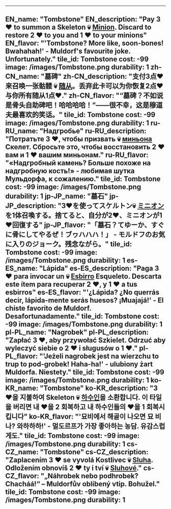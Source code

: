 ---

EN_name: "Tombstone"
EN_description: "Pay 3 ❤️ to summon a Skeleton 💀 <u>Minion</u>. Discard to restore 2 ❤️ to you and 1 ❤️ to your minions"
EN_flavor: "'Tombstone? More like, soon-bones! Bwahahah!' - Muldorf's favourite joke. Unfortunately."
tile_id: Tombstone
cost: -99
image: /images/Tombstone.png
durability: 1
zh-CN_name: "墓碑"
zh-CN_description: "支付3点❤️来召唤一张骷髅 💀 <u>随从</u>。丢弃此卡可以为你恢复2点❤️与你所有随从1点❤️."
zh-CN_flavor: "“墓碑？不如说是骨头自助碑吧！哈哈哈哈！”——很不幸，这是穆道夫最喜欢的笑话。"
tile_id: Tombstone
cost: -99
image: /images/Tombstone.png
durability: 1
ru-RU_name: "Надгробье"
ru-RU_description: "Потратьте 3 ❤️, чтобы призвать 💀 <u>миньона</u> Скелет. Сбросьте это, чтобы восстановить 2 ❤️ вам и 1 ❤️ вашим миньонам."
ru-RU_flavor: "«Надгробный камень? Больше похоже на надгробную кость!» - любимая шутка Мульдорфа, к сожалению."
tile_id: Tombstone
cost: -99
image: /images/Tombstone.png
durability: 1
jp-JP_name: "墓石"
jp-JP_description: "3❤️を使ってスケルトン💀 <u>ミニオン</u>を1体召喚する。捨てると、自分が2❤️、ミニオンが1❤️回復する"
jp-JP_flavor: "「墓石？てゆーか、すぐに骨にしてやるぜ！ブヮハハハ！」 - モルドフのお気に入りのジョーク。残念ながら。"
tile_id: Tombstone
cost: -99
image: /images/Tombstone.png
durability: 1
es-ES_name: "Lápida"
es-ES_description: "Paga 3 ❤️ para invocar un 💀 <u>Esbirro</u> Esqueleto. Descarta este ítem para recuperar 2 ❤️, y 1 ❤️ a tus esbirros"
es-ES_flavor: "'¿Lápida? ¿No querrás decir, lápida-mente serás huesos? ¡Muajajá!' - El chiste favorito de Muldorf. Desafortunadamente."
tile_id: Tombstone
cost: -99
image: /images/Tombstone.png
durability: 1
pl-PL_name: "Nagrobek"
pl-PL_description: "Zapłać 3 ❤️, aby przywołać Szkielet. Odrzuć aby wyleczyć siebie o 2 ❤️ i sługusów o 1 ❤️."
pl-PL_flavor: "'Jeżeli nagrobek jest na wierzchu to trup to pod-grobek! Haha-ha!' - ulubiony żart Muldorfa. Niestety."
tile_id: Tombstone
cost: -99
image: /images/Tombstone.png
durability: 1
ko-KR_name: "Tombstone"
ko-KR_description: "3 ❤️을 지불하여 Skeleton 💀 <u>하수인</u>을 소환합니다. 이 타일을 버리면 내 ❤️을 2 회복하고 내 하수인들의 ❤️을 1 회복시킵니다"
ko-KR_flavor: "'묘비에서 해골이 나오면 묘 비나? 와하하하!' - 멀도르프가 가장 좋아하는 농담. 유감스럽게도."
tile_id: Tombstone
cost: -99
image: /images/Tombstone.png
durability: 1
cs-CZ_name: "Tombstone"
cs-CZ_description: "Zaplacením 3 ❤️ se vyvolá Kostlivec 💀 <u>Sluha</u>. Odložením obnovíš 2 ❤️ ty i tví 💀 <u>Sluhové</u>."
cs-CZ_flavor: "„Náhrobek nebo podhrobek? Chacháá!“ – Muldorfův oblíbený vtip. Bohužel."
tile_id: Tombstone
cost: -99
image: /images/Tombstone.png
durability: 1
---